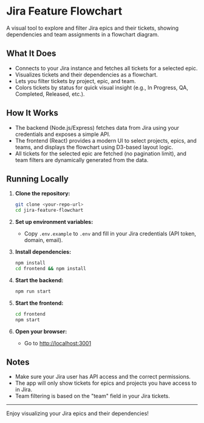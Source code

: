 # Jira Feature Flowchart

A visual tool to explore and filter Jira epics and their tickets, showing dependencies and team assignments in a flowchart diagram.

## What It Does
- Connects to your Jira instance and fetches all tickets for a selected epic.
- Visualizes tickets and their dependencies as a flowchart.
- Lets you filter tickets by project, epic, and team.
- Colors tickets by status for quick visual insight (e.g., In Progress, QA, Completed, Released, etc.).

## How It Works
- The backend (Node.js/Express) fetches data from Jira using your credentials and exposes a simple API.
- The frontend (React) provides a modern UI to select projects, epics, and teams, and displays the flowchart using D3-based layout logic.
- All tickets for the selected epic are fetched (no pagination limit), and team filters are dynamically generated from the data.

## Running Locally

1. **Clone the repository:**
   ```sh
   git clone <your-repo-url>
   cd jira-feature-flowchart
   ```

2. **Set up environment variables:**
   - Copy `.env.example` to `.env` and fill in your Jira credentials (API token, domain, email).

3. **Install dependencies:**
   ```sh
   npm install
   cd frontend && npm install
   ```

4. **Start the backend:**
   ```sh
   npm run start
   ```

5. **Start the frontend:**
   ```sh
   cd frontend
   npm start
   ```

6. **Open your browser:**
   - Go to [http://localhost:3001](http://localhost:3001)

## Notes
- Make sure your Jira user has API access and the correct permissions.
- The app will only show tickets for epics and projects you have access to in Jira.
- Team filtering is based on the "team" field in your Jira tickets.

---

Enjoy visualizing your Jira epics and their dependencies! 